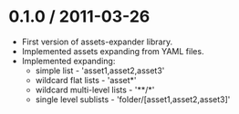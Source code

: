 0.1.0 / 2011-03-26
==================

  * First version of assets-expander library.
  * Implemented assets expanding from YAML files.
  * Implemented expanding:
    * simple list - 'asset1,asset2,asset3'
    * wildcard flat lists - 'asset*'
    * wildcard multi-level lists - '\*\*/\*'
    * single level sublists - 'folder/[asset1,asset2,asset3]'